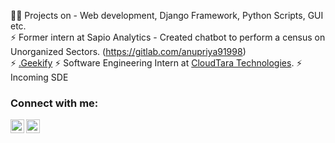 👩‍💻 Projects on - Web development, Django Framework, Python Scripts, GUI etc. <br>
⚡ Former intern at Sapio Analytics - Created chatbot to perform a census on Unorganized Sectors. (https://gitlab.com/anupriya91998) <br>
⚡ <a href="https://anupriyanishad.pythonanywhere.com/" target="_blank">.Geekify</a>
⚡ Software Engineering Intern at <a href="https://www.cloudtara.com/" target="_blank">CloudTara Technologies</a>.
⚡ Incoming SDE

### Connect with me:
<a href="https://www.linkedin.com/in/anupriyanishad" target="_blank"><img align="left" alt="CodeA | LinkedIn" width="22px" src="https://cdn.jsdelivr.net/npm/simple-icons@v3/icons/linkedin.svg" /></a>
<a href="mailto:anupriya91998@gmail.com" target="_blank"><img align="left" alt="CodeA | Instagram" width="22px" src="https://cdn.jsdelivr.net/npm/simple-icons@v3/icons/gmail.svg" /></a>
